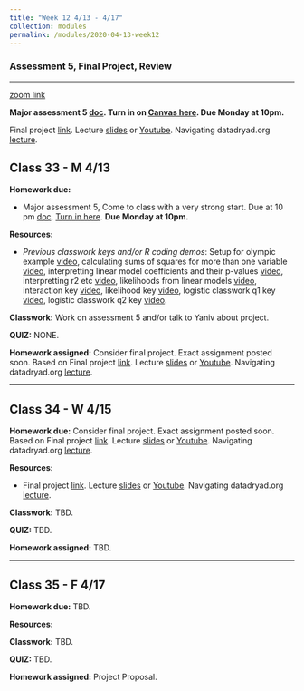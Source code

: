 ```yaml
---
title: "Week 12 4/13 - 4/17"
collection: modules
permalink: /modules/2020-04-13-week12
---
```


### Assessment 5, Final Project, Review

---

[zoom link](https://umn.zoom.us/j/493135911)

**Major assessment 5 [doc](https://docs.google.com/document/d/1-SmfNPVikUTWwsOTCa3vbHax1XRxG7yzcCKeKmvlZ9Q/edit). Turn in on [Canvas here](https://canvas.umn.edu/courses/151855/assignments/1070632). Due Monday at 10pm.**

Final project [link](https://docs.google.com/document/d/1_0GlIpWuovQzB__iWQI1adMOR8JsYIAVTte8w0SZ4xs/edit?usp=sharing). Lecture [slides](https://drive.google.com/file/d/1NVRPpb0IUAcTuvk4H6__FctUBc4mAomo/view?usp=sharing) or [Youtube](https://youtu.be/9cPHKIDA-7o).  Navigating datadryad.org [lecture](https://youtu.be/weM2Man4mxI).

## Class 33 - M 4/13

**Homework due:**

- Major assessment 5, Come to class with a very strong start. Due at 10 pm [doc](https://docs.google.com/document/d/1-SmfNPVikUTWwsOTCa3vbHax1XRxG7yzcCKeKmvlZ9Q/edit). [Turn in here](https://canvas.umn.edu/courses/151855/assignments/1070632). **Due Monday at 10pm.**

**Resources:**

- *Previous classwork keys and/or R coding demos*: Setup for olympic example [video](https://youtu.be/8zMLr6_s6Gw),  calculating sums of squares for more than one variable [video](https://youtu.be/nT5AEr2QhlA),     interpretting linear model coefficients and their p-values [video](https://youtu.be/hh-vX2T_n9U),  interpretting r2 etc [video](https://youtu.be/6TMp8LuMhFc), likelihoods from linear models [video](https://youtu.be/PRtsgCK4dMg), interaction key [video](https://youtu.be/MPyLBmR0sUc), likelihood key [video](https://youtu.be/BWb8BLz8jMM),   logistic classwork q1 key [video](https://youtu.be/-nvIV7Hcd2w), logistic classwork q2 key [video](https://youtu.be/tdbLRuNq1Vg).

**Classwork:** Work on assessment 5 and/or talk to Yaniv about project.

**QUIZ:** NONE.

**Homework assigned:** Consider final project. Exact assignment posted soon. Based on Final project [link](https://docs.google.com/document/d/1_0GlIpWuovQzB__iWQI1adMOR8JsYIAVTte8w0SZ4xs/edit?usp=sharing). Lecture [slides](https://drive.google.com/file/d/1NVRPpb0IUAcTuvk4H6__FctUBc4mAomo/view?usp=sharing) or [Youtube](https://youtu.be/9cPHKIDA-7o).  Navigating datadryad.org [lecture](https://youtu.be/weM2Man4mxI).

---

## Class 34 - W 4/15

**Homework due:** Consider final project. Exact assignment posted soon. Based on Final project [link](https://docs.google.com/document/d/1_0GlIpWuovQzB__iWQI1adMOR8JsYIAVTte8w0SZ4xs/edit?usp=sharing). Lecture [slides](https://drive.google.com/file/d/1NVRPpb0IUAcTuvk4H6__FctUBc4mAomo/view?usp=sharing) or [Youtube](https://youtu.be/9cPHKIDA-7o).  Navigating datadryad.org [lecture](https://youtu.be/weM2Man4mxI).

**Resources:**

- Final project [link](https://docs.google.com/document/d/1_0GlIpWuovQzB__iWQI1adMOR8JsYIAVTte8w0SZ4xs/edit?usp=sharing). Lecture [slides](https://drive.google.com/file/d/1NVRPpb0IUAcTuvk4H6__FctUBc4mAomo/view?usp=sharing) or [Youtube](https://youtu.be/9cPHKIDA-7o).  Navigating datadryad.org [lecture](https://youtu.be/weM2Man4mxI).

**Classwork:** TBD.

**QUIZ:** TBD.

**Homework assigned:** TBD.

---

## Class 35 - F 4/17

**Homework due:** TBD.

**Resources:**

**Classwork:** TBD.

**QUIZ:** TBD.

**Homework assigned:** Project Proposal.
